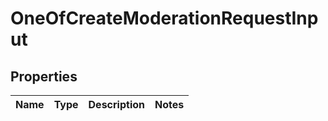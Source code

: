 # OneOfCreateModerationRequestInput

## Properties
Name | Type | Description | Notes
------------ | ------------- | ------------- | -------------
